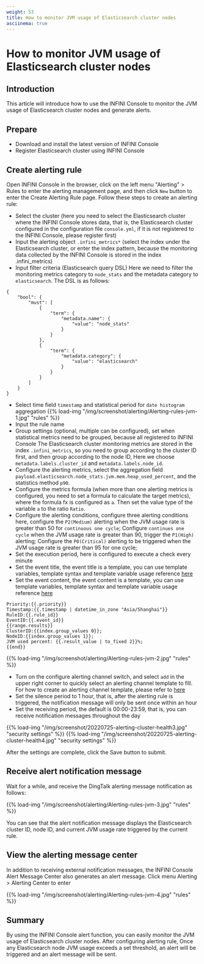 ```yaml
---
weight: 53
title: How to monitor JVM usage of Elasticsearch cluster nodes
asciinema: true
---
```


# How to monitor JVM usage of Elasticsearch cluster nodes

## Introduction

This article will introduce how to use the INFINI Console to monitor the JVM usage of Elasticsearch cluster nodes and generate alerts.

## Prepare

- Download and install the latest version of INFINI Console
- Register Elasticsearch cluster using INFINI Console

## Create alerting rule

Open INFINI Console in the browser, click on the left menu "Alerting" > Rules to enter the alerting management page, and then click
`New` button to enter the Create Alerting Rule page. Follow these steps to create an alerting rule:

- Select the cluster (here you need to select the Elasticsearch cluster where the INFINI Console stores data, that is, the Elasticsearch cluster configured in the configuration file `console.yml`, if it is not registered to the INFINI Console, please register first)
- Input the alerting object `.infini_metrics*` (select the index under the Elasticsearch cluster, or enter the index pattern, because the monitoring data collected by the INFINI Console is stored in the index .infini_metrics)
- Input filter criteria (Elasticsearch query DSL)
  Here we need to filter the monitoring metrics category to `node_stats` and the metadata category to `elasticsearch`. The DSL is as follows:

```
{
    "bool": {
        "must": [
            {
                "term": {
                    "metadata.name": {
                        "value": "node_stats"
                    }
                }
            },
            {
                "term": {
                    "metadata.category": {
                        "value": "elasticsearch"
                    }
                }
            }
        ]
    }
}
```

- Select time field `timestamp` and statistical period for `date histogram` aggregation
  {{% load-img "/img/screenshot/alerting/Alerting-rules-jvm-1.jpg" "rules" %}}
- Input the rule name
- Group settings (optional, multiple can be configured), set when statistical metrics need to be grouped, because all registered to INFINI Console
  The Elasticsearch cluster monitoring metrics are stored in the index `.infini_metrics`, so you need to group according to the cluster ID first, and then group according to the node ID,
  Here we choose `metadata.labels.cluster_id` and `metadata.labels.node_id`.
- Configure the alerting metrics, select the aggregation field `payload.elasticsearch.node_stats.jvm.mem.heap_used_percent`, and the statistics method `p90`.
- Configure the metrics formula (when more than one alerting metrics is configured, you need to set a formula to calculate the target metrics), where the formula fx is configured as `a`. Then set the value type of the variable `a` to the ratio `Ratio`.
- Configure the alerting conditions, configure three alerting conditions here, configure the `P2(Medium)` alerting when the JVM usage rate is greater than 50 for `continuous one cycle`;
  Configure `continues one cycle` when the JVM usage rate is greater than 90, trigger the `P1(High)` alerting;
  Configure the `P0(Critical)` alerting to be triggered when the JVM usage rate is greater than 95 for one cycle;
- Set the execution period, here is configured to execute a check every minute
- Set the event title, the event title is a template, you can use template variables, template syntax and template variable usage reference [here](../reference/alerting/variables/)
- Set the event content, the event content is a template, you can use template variables, template syntax and template variable usage reference [here](../reference/alerting/variables/)

```aidl
Priority:{{.priority}}
Timestamp:{{.timestamp | datetime_in_zone "Asia/Shanghai"}}
RuleID:{{.rule_id}}
EventID:{{.event_id}}
{{range.results}}
ClusterID:{{index.group_values ​​0}};
NodeID:{{index.group_values ​​1}};
JVM used percent: {{.result_value | to_fixed 2}}%;
{{end}}
```

{{% load-img "/img/screenshot/alerting/Alerting-rules-jvm-2.jpg" "rules" %}}

- Turn on the configure alerting channel switch, and select `add` in the upper right corner to quickly select an alerting channel template to fill. For how to create an alerting channel template, please refer to [here]()
- Set the silence period to 1 hour, that is, after the alerting rule is triggered, the notification message will only be sent once within an hour
- Set the receiving period, the default is 00:00-23:59, that is, you can receive notification messages throughout the day

{{% load-img "/img/screenshot/20220725-alerting-cluster-health3.jpg" "security settings" %}}
{{% load-img "/img/screenshot/20220725-alerting-cluster-health4.jpg" "security settings" %}}

After the settings are complete, click the Save button to submit.

## Receive alert notification message

Wait for a while, and receive the DingTalk alerting message notification as follows:

{{% load-img "/img/screenshot/alerting/Alerting-rules-jvm-3.jpg" "rules" %}}

You can see that the alert notification message displays the Elasticsearch cluster ID, node ID, and current JVM usage rate triggered by the current rule.

## View the alerting message center

In addition to receiving external notification messages, the INFINI Console Alert Message Center also generates an alert message. Click menu Alerting > Alerting Center to enter

{{% load-img "/img/screenshot/alerting/Alerting-rules-jvm-4.jpg" "rules" %}}

## Summary

By using the INFINI Console alert function, you can easily monitor the JVM usage of Elasticsearch cluster nodes. After configuring alerting rule,
Once any Elasticsearch node JVM usage exceeds a set threshold, an alert will be triggered and an alert message will be sent.
